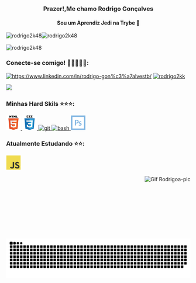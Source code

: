 <h3 align="center">Prazer!,Me chamo Rodrigo Gonçalves</h3>

<h4 align="center"> Sou um Aprendiz Jedi na Trybe 💚 </h4>

<p><img align="left" src="https://github-readme-stats.vercel.app/api/top-langs?username=rodrigo2k48&show_icons=true&locale=en&layout=compact&theme=dark" alt="rodrigo2k48" /> </p> <p><img align="left-center" src="https://github-readme-streak-stats.herokuapp.com/?user=rodrigo2k48&theme=tokyonight" alt="rodrigo2k48" /></p><p> <img align="center" src="https://github-readme-stats.vercel.app/api?username=rodrigo2k48&show_icons=true&locale=en&theme=tokyonight" alt="rodrigo2k48" /></p>

<h3 align="left">Conecte-se comigo! 🕵🏾‍♂️🖖🏾:</h3>
<p align="left">
<a href="https://linkedin.com/in/https://www.linkedin.com/in/rodrigo-gon%c3%a7alvestb/" target="blank"><img align="center" src="https://raw.githubusercontent.com/rahuldkjain/github-profile-readme-generator/master/src/images/icons/Social/linked-in-alt.svg" alt="https://www.linkedin.com/in/rodrigo-gon%c3%a7alvestb/" height="30" width="40" /></a>
<a href="https://instagram.com/rodrigo2kk" target="blank"><img align="center" src="https://raw.githubusercontent.com/rahuldkjain/github-profile-readme-generator/master/src/images/icons/Social/instagram.svg" alt="rodrigo2kk" height="30" width="40" /></a>
</p> 
<a aling="left" href = "mailto:Rodrigoga701@gmail.com"><img src="https://img.shields.io/badge/-Gmail-%23333?style=for-the-badge&logo=gmail&logoColor=white" target="_blank"></a>
  
<h3 align="left">Minhas Hard Skils ⭐️⭐️⭐️:</h3>

<p align="left"> <a 
  href="https://www.w3.org/html/" target="_blank" rel="noreferrer"> <img src="https://raw.githubusercontent.com/devicons/devicon/master/icons/html5/html5-original-wordmark.svg" alt="html5" width="40" height="40" 
  href="https://www.w3schools.com/css/" target="_blank" rel="noreferrer"> <img src="https://raw.githubusercontent.com/devicons/devicon/master/icons/css3/css3-original-wordmark.svg" alt="css3" width="40" height="40"
/> </a> <a href="https://git-scm.com/" rel="noreferrer"> <img src="https://www.vectorlogo.zone/logos/git-scm/git-scm-icon.svg" alt="git" width="40" height="40"/>
  </a>  <a href="https://www.gnu.org/software/bash/" target="_blank" rel="noreferrer"> <img src="https://www.vectorlogo.zone/logos/gnu_bash/gnu_bash-icon.svg" alt="bash" width="40" height="40"/>
  </a> <a href="https://www.photoshop.com/en" target="_blank" rel="noreferrer"> <img src="https://raw.githubusercontent.com/devicons/devicon/master/icons/photoshop/photoshop-line.svg" alt="photoshop" width="40" height="40"/> </a> </p>
  
 <h3 align="left">Atualmente Estudando ⭐️⭐️:</h3>
  
  <a href="https://developer.mozilla.org/en-US/docs/Web/JavaScript" target="_blank" rel="noreferrer"> <img src="https://raw.githubusercontent.com/devicons/devicon/master/icons/javascript/javascript-original.svg" alt="javascript" width="40" height="40"/> 
 </a>
 
  <img align="right" alt="Gif Rodrigoa-pic" height="170" style="border-radius:px;" src="https://media.discordapp.net/attachments/973043838602080269/973044055393054760/Webp.net-gifmaker.gif?width=492&height=492">
  

  ![Snake animation](https://github.com/ellen2121/ellen2121/blob/output/github-contribution-grid-snake.svg)

